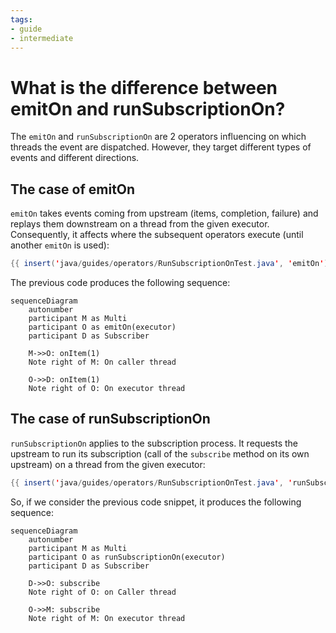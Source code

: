 ```yaml
---
tags:
- guide
- intermediate
---
```


# What is the difference between emitOn and runSubscriptionOn?

The `emitOn` and `runSubscriptionOn` are 2 operators influencing on which threads the event are dispatched.
However, they target different types of events and different directions.

## The case of emitOn

`emitOn` takes events coming from upstream (items, completion, failure) and replays them downstream on a thread from the given executor.
Consequently, it affects where the subsequent operators execute (until another `emitOn` is used):

```java linenums="1"
{{ insert('java/guides/operators/RunSubscriptionOnTest.java', 'emitOn') }}
```

The previous code produces the following sequence:

```mermaid
sequenceDiagram
    autonumber
    participant M as Multi
    participant O as emitOn(executor)
    participant D as Subscriber
    
    M->>O: onItem(1)
    Note right of M: On caller thread
    
    O->>D: onItem(1)
    Note right of O: On executor thread
```

## The case of runSubscriptionOn

`runSubscriptionOn` applies to the subscription process.
It requests the upstream to run its subscription (call of the `subscribe` method on its own upstream) on a thread from the given executor:

```java linenums="1"
{{ insert('java/guides/operators/RunSubscriptionOnTest.java', 'runSubscriptionOn') }}
```

So, if we consider the previous code snippet, it produces the following sequence:

```mermaid
sequenceDiagram
    autonumber
    participant M as Multi
    participant O as runSubscriptionOn(executor)
    participant D as Subscriber
   
    D->>O: subscribe
    Note right of O: on Caller thread
    
    O->>M: subscribe
    Note right of M: On executor thread
```